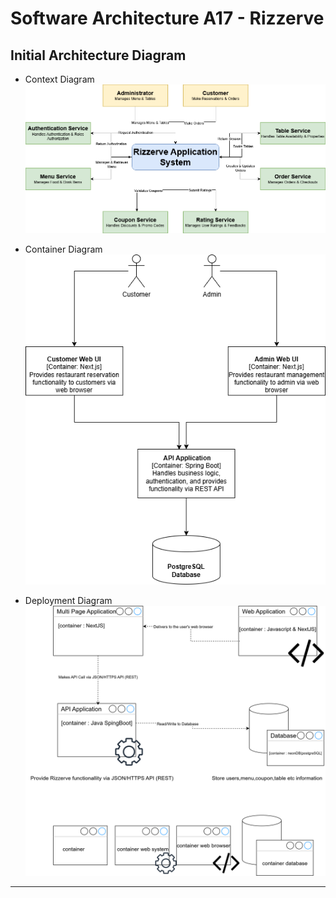 # Software Architecture A17 - Rizzerve

## Initial Architecture Diagram
- Context Diagram
![Context Diagram](images/rizzerve-a17-context-diagram.png)

- Container Diagram
![Container Diagram](images/rizzerve-a17-container-diagram.png)

- Deployment Diagram
![Deployment Diagram](images/rizzerve-a17-diagrams-deployment%20diagram.png)

---